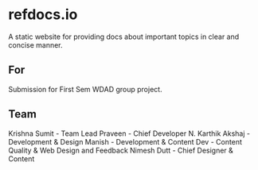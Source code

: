 # refdocs.io
A static website for providing docs about important topics in clear and concise manner.

## For
Submission for First Sem WDAD group project.

## Team

Krishna Sumit     - Team Lead
Praveen           - Chief Developer 
N. Karthik Akshaj - Development & Design
Manish            - Development & Content
Dev               - Content Quality & Web Design and Feedback
Nimesh Dutt       - Chief Designer & Content


